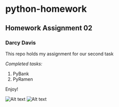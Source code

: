 # python-homework
## Homework Assignment 02
### Darcy Davis

This repo holds my assignment for our second task

*Completed tasks:*
1. PyBank
2. PyRamen

Enjoy!

![Alt text](https://em-content.zobj.net/thumbs/160/apple/354/bank_1f3e6.png "Bank")  ![Alt text](https://em-content.zobj.net/thumbs/160/apple/354/steaming-bowl_1f35c.png "Ramen")
